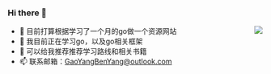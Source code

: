 ### Hi there 👋
- 🔭 目前打算根据学习了一个月的go做一个资源网站 <img align="right" src="https://github-readme-stats.vercel.app/api?username=gaoyangbenyang&show_icons=true&icon_color=CE1D2D&text_color=718096&bg_color=ffffff&hide_title=true" />
- 🌱 我目前正在学习go，以及go相关框架
- 🤔 可以给我推荐推荐学习路线和相关书籍
- 📫 联系邮箱：GaoYangBenYang@outlook.com
